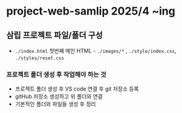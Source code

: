 # project-web-samlip 2025/4 ~ing
## 삼립 프로젝트 파일/폴더 구성
* `./index.html` 첫번째 메인 HTML - `./images/*`<!-- 이미지에 있는 모든 파일 --> , `./style/index.css`, `./styles/reset.css`
### 프로젝트 폴더 생성 후 작업해야 하는 것
* 프로젝트 폴더 생성 후 VS code 연결 후 git 저장소 등록
* gitHub 저장소 생성하고 위 폴더와 연결
* 기본적인 폴더와 파일들 생성 후 정리 <!-- index.html -->